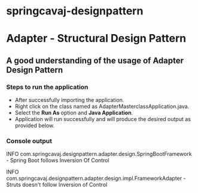 # springcavaj-designpattern

# Adapter - Structural Design Pattern

## A good understanding of the usage of Adapter Design Pattern

### Steps to run the application
* After successfully importing the application.
* Right click on the class named as AdapterMasterclassApplication.java.
* Select the <strong>Run As</strong> option and <strong>Java Application</strong>.
* Application will run successfully and will produce the desired output as provided below.

### Console output
INFO com.springcavaj.designpattern.adapter.design.SpringBootFramework - Spring Boot follows Inversion Of Control

INFO com.springcavaj.designpattern.adapter.design.impl.FrameworkAdapter - Struts doesn't follow Inversion of Control

